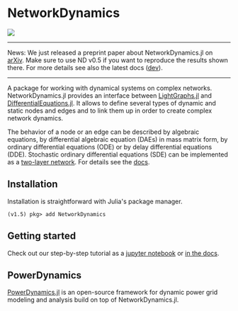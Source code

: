 # NetworkDynamics

[![](https://img.shields.io/badge/docs-dev-blue.svg)](https://fhell.github.io/NetworkDynamics.jl/dev)
<!-- [![](https://img.shields.io/badge/docs-stable-blue.svg)](https://fhell.github.io/NetworkDynamics.jl/stable) -->

***
News: We just released a preprint paper about NetworkDynamics.jl on [arXiv](https://arxiv.org/abs/2012.12696). Make sure to use ND v0.5 if you want to reproduce the results shown there. For more details see also the latest docs ([dev](https://fhell.github.io/NetworkDynamics.jl/dev)).
***

A package for working with dynamical systems on complex networks. NetworkDynamics.jl provides an interface between [LightGraphs.jl](https://github.com/JuliaGraphs/LightGraphs.jl) and [DifferentialEquations.jl](https://github.com/JuliaDiffEq/DifferentialEquations.jl). It allows to define several types of dynamic and static nodes and edges and to link them up in order to create complex network dynamics.

The behavior of a node or an edge can be described by algebraic equations, by differential algebraic equation (DAEs) in mass matrix form, by ordinary differential equations (ODE) or by delay differential equations (DDE). Stochastic ordinary differential equations (SDE) can be implemented as a [two-layer network](https://github.com/FHell/NetworkDynamics.jl/blob/master/examples/sde.jl). For details see the [docs](https://fhell.github.io/NetworkDynamics.jl/dev).

## Installation

Installation is straightforward with Julia's package manager.

```julia-repl
(v1.5) pkg> add NetworkDynamics
```

## Getting started

Check out our step-by-step tutorial as a [jupyter notebook](https://github.com/FHell/NetworkDynamics.jl/blob/master/examples/getting_started_with_network_dynamics.ipynb) or [in the docs](https://fhell.github.io/NetworkDynamics.jl/dev/getting_started_with_network_dynamics/).

## PowerDynamics

[PowerDynamics.jl](https://juliaenergy.github.io/PowerDynamics.jl/stable/) is an open-source framework for dynamic power grid modeling and analysis build on top of NetworkDynamics.jl.
